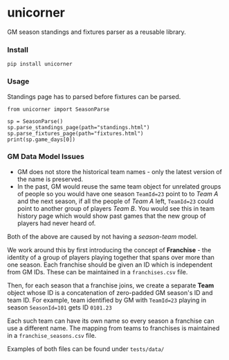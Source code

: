 # unicorner

GM season standings and fixtures parser as a reusable library.

### Install

    pip install unicorner

### Usage

Standings page has to parsed before fixtures can be parsed.

    from unicorner import SeasonParse
    
    sp = SeasonParse()
    sp.parse_standings_page(path="standings.html")
    sp.parse_fixtures_page(path="fixtures.html")
    print(sp.game_days[0])

### GM Data Model Issues

* GM does not store the historical team names - only the latest version of the name is preserved.
* In the past, GM would reuse the same team object for unrelated groups of people so you would
  have one season `TeamId=23` point to to *Team A* and the next season, if all the people of *Team A* left,
  `TeamId=23` could point to another group of players *Team B*. You would see this in team history page
  which would show past games that the new group of players had never heard of.

Both of the above are caused by not having a *season-team* model.

We work around this by first introducing
the concept of **Franchise** - the identity of a group of players playing together that spans over
more than one season. Each franchise should be given an ID which is independent from GM IDs.
These can be maintained in a `franchises.csv` file.

Then, for each season that a franchise joins, we create a separate **Team** object whose ID is a 
concatenation of zero-padded GM season's ID and team ID. 
For example, team identified by GM with `TeamId=23` playing in season `SeasonId=101` gets ID `0101.23`

Each such team can have its own name so every season a franchise can use a different name. The mapping
from teams to franchises is maintained in a `franchise_seasons.csv` file.

Examples of both files can be found under `tests/data/`
